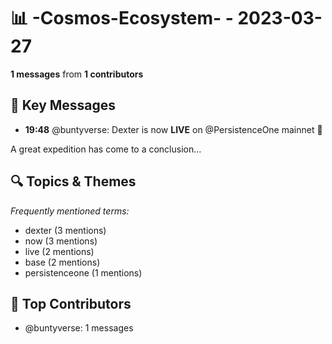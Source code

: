 # 📊 -Cosmos-Ecosystem- - 2023-03-27
**1 messages** from **1 contributors**

## 💬 Key Messages
- **19:48** @buntyverse: Dexter is now **LIVE** on @PersistenceOne mainnet 🎉 

A great expedition has come to a conclusion...

## 🔍 Topics & Themes
*Frequently mentioned terms:*
- dexter (3 mentions)
- now (3 mentions)
- live (2 mentions)
- base (2 mentions)
- persistenceone (1 mentions)

## 👥 Top Contributors
- @buntyverse: 1 messages